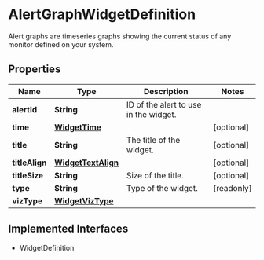 

# AlertGraphWidgetDefinition

Alert graphs are timeseries graphs showing the current status of any monitor defined on your system.
## Properties

Name | Type | Description | Notes
------------ | ------------- | ------------- | -------------
**alertId** | **String** | ID of the alert to use in the widget. | 
**time** | [**WidgetTime**](WidgetTime.md) |  |  [optional]
**title** | **String** | The title of the widget. |  [optional]
**titleAlign** | [**WidgetTextAlign**](WidgetTextAlign.md) |  |  [optional]
**titleSize** | **String** | Size of the title. |  [optional]
**type** | **String** | Type of the widget. |  [readonly]
**vizType** | [**WidgetVizType**](WidgetVizType.md) |  | 


## Implemented Interfaces

* WidgetDefinition


